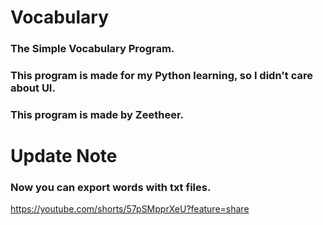 # Vocabulary
### The Simple Vocabulary Program.
### This program is made for my Python learning, so I didn't care about UI.
### This program is made by Zeetheer.

# Update Note
### Now you can export words with txt files.


https://youtube.com/shorts/57pSMpprXeU?feature=share
